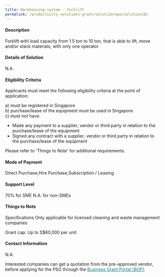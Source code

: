 ```yaml
---
title: Warehousing system - forklift
permalink: /productivity-solutions-grant/solutionrepo/solution181
---
```


#### Description

Forklift with load capacity from 1.5 ton to 10 ton, that is able to lift, move and/or stack materials, with only one operator.

#### Details of Solution

N.A.

#### Eligibility Criteria

Applicants must meet the following eligibility criteria at the point of application:

a) must be registered in Singapore <br>
b) purchase/lease of the equipment must be used in Singapore <br>
c) must not have:
- Made any payment to a supplier, vendor or third party in relation to the purchase/lease of the equipment
- Signed any contract with a supplier, vendor or third party in relation to the purchase/lease of the equipment

Please refer to 'Things to Note' for additional requirements.

#### Mode of Payment
Direct Purchase,Hire Purchase,Subscription / Leasing

#### Support Level
70% for SME
N.A. for non-SMEs <br>

#### Things to Note
Specifications
Only applicable for licensed cleaning and waste management companies

Grant cap: Up to S$60,000 per unit

#### Contact Information
N.A.

Interested companies can get a quotation from the pre-approved vendor, before applying for the PSG through the <a target='_blank' style='color:#037e8a' href='https://www.businessgrants.gov.sg/'>Business Grant Portal (BGP)</a>.

